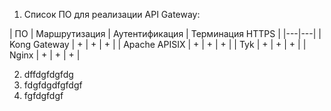 1. Список ПО для реализации API Gateway:

| ПО | Маршрутизация | Аутентификация | Терминация HTTPS |
|---|---|
| Kong Gateway | + | + | + |
| Apache APISIX | + | + | + |
| Tyk | + | + | + |
| Nginx | + | + | + |


2. dffdgfdgfdg
3. fdgfdgdfgfdgf
4. fgfdgfdgf
